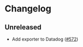 # Changelog

## Unreleased

- Add exporter to Datadog 
  ([#572](https://github.com/open-telemetry/opentelemetry-python/pull/572))

